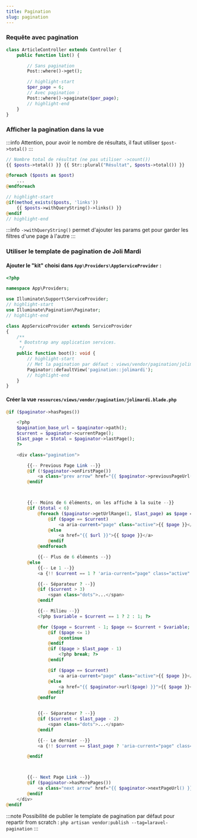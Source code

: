 ```yaml
---
title: Pagination
slug: pagination
---
```


### Requête avec pagination

```php title='app/Http/Controllers/PostsController.php'
class ArticleController extends Controller {
    public function list() {

        // Sans pagination
        Post::where()->get();

        // highlight-start
        $per_page = 6;
        // Avec pagination :
        Post::where()->paginate($per_page);
        // highlight-end
    }
}
```

### Afficher la pagination dans la vue

:::info
Attention, pour avoir le nombre de résultats, il faut utiliser `$post->total()`
:::

```php title='resources/views/posts/list.blade.php'
// Nombre total de résultat (ne pas utiliser ->count())
{{ $posts->total() }} {{ Str::plural("Résultat", $posts->total()) }}

@foreach ($posts as $post)
    ...
@endforeach

// highlight-start
@if(method_exists($posts, 'links'))
    {{ $posts->withQueryString()->links() }}
@endif
// highlight-end
```

:::info
`->withQueryString()` permet d'ajouter les params get pour garder les filtres d'une page à l'autre
:::

### Utiliser le template de pagination de Joli Mardi

#### Ajouter le "kit" choisi dans `App\Providers\AppServiceProvider` :

```php title='App\Providers\AppServiceProvider'
<?php

namespace App\Providers;

use Illuminate\Support\ServiceProvider;
// highlight-start
use Illuminate\Pagination\Paginator;
// highlight-end

class AppServiceProvider extends ServiceProvider
{
    /**
     * Bootstrap any application services.
     */
    public function boot(): void {
        // highlight-start
        // Met la pagination par défaut : views/vendor/pagination/jolimardi.blade.php
        Paginator::defaultView('pagination::jolimardi');
        // highlight-end
    }
}
```

#### Créer la vue `resources/views/vendor/pagination/jolimardi.blade.php`

```php title='resources/views/vendor/pagination/jolimardi.blade.php'
@if ($paginator->hasPages())

    <?php
    $pagination_base_url = $paginator->path();
    $current = $paginator->currentPage();
    $last_page = $total = $paginator->lastPage();
    ?>

    <div class="pagination">

        {{-- Previous Page Link --}}
        @if (!$paginator->onFirstPage())
            <a class="prev arrow" href="{{ $paginator->previousPageUrl() }}" rel="prev" aria-label="Page précédente">{{ svg('coolicon-chevron-left') }}</a>
        @endif



        {{-- Moins de 6 éléments, on les affiche à la suite --}}
        @if ($total < 6)
            @foreach ($paginator->getUrlRange(1, $last_page) as $page => $url)
                @if ($page == $current)
                    <a aria-current="page" class="active">{{ $page }}</a>
                @else
                    <a href="{{ $url }}">{{ $page }}</a>
                @endif
            @endforeach

            {{-- Plus de 6 éléments --}}
        @else
            {{-- Le 1 --}}
            <a {!! $current == 1 ? 'aria-current="page" class="active"' : '' !!} href="{{ $pagination_base_url }}">1</a>

            {{-- Séparateur ? --}}
            @if ($current > 3)
                <span class="dots">...</span>
            @endif

            {{-- Milieu --}}
            <?php $variable = $current == 1 ? 2 : 1; ?>

            @for ($page = $current - 1; $page <= $current + $variable; $page++)
                @if ($page <= 1)
                    @continue
                @endif
                @if ($page > $last_page - 1)
                    <?php break; ?>
                @endif

                @if ($page == $current)
                    <a aria-current="page" class="active">{{ $page }}</a>
                @else
                    <a href="{{ $paginator->url($page) }}">{{ $page }}</a>
                @endif
            @endfor


            {{-- Séparateur ? --}}
            @if ($current < $last_page - 2)
                <span class="dots">...</span>
            @endif

            {{-- Le dernier --}}
            <a {!! $current == $last_page ? 'aria-current="page" class="active"' : '' !!} href="{{ $paginator->url($last_page) }}">{{ $last_page }}</a>

        @endif



        {{-- Next Page Link --}}
        @if ($paginator->hasMorePages())
            <a class="next arrow" href="{{ $paginator->nextPageUrl() }}" rel="next" aria-label="Page suivante">{{ svg('coolicon-chevron-right') }}</a>
        @endif
    </div>
@endif


```

:::note
Possibilité de publier le template de pagination par défaut pour repartir from scratch : `php artisan vendor:publish --tag=laravel-pagination`
:::
